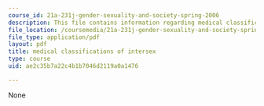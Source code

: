 ```yaml
---
course_id: 21a-231j-gender-sexuality-and-society-spring-2006
description: This file contains information regarding medical classifications of intersex.
file_location: /coursemedia/21a-231j-gender-sexuality-and-society-spring-2006/ae2c35b7a22c4b1b7046d2119a0a1476_MIT21A_213JS06_intersex.pdf
file_type: application/pdf
layout: pdf
title: medical classifications of intersex
type: course
uid: ae2c35b7a22c4b1b7046d2119a0a1476

---
```

None